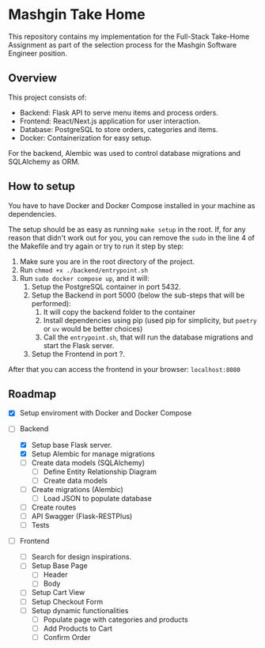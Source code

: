 # Mashgin Take Home

This repository contains my implementation for the Full-Stack Take-Home Assignment as part of the selection process for the Mashgin Software Engineer position.

## Overview

This project consists of:

- Backend: Flask API to serve menu items and process orders.
- Frontend: React/Next.js application for user interaction.
- Database: PostgreSQL to store orders, categories and items.
- Docker: Containerization for easy setup.

For the backend, Alembic was used to control database migrations and SQLAlchemy as ORM.

## How to setup

You have to have Docker and Docker Compose installed in your machine as dependencies.

The setup should be as easy as running `make setup` in the root. If, for any reason that didn't work out for you, you can remove the `sudo` in the line 4 of the Makefile and try again or try to run it step by step:

1. Make sure you are in the root directory of the project.
2. Run `chmod +x ./backend/entrypoint.sh`
3. Run `sudo docker compose up`, and it will:
    1. Setup the PostgreSQL container in port 5432.
    2. Setup the Backend in port 5000 (below the sub-steps that will be performed):
        1. It will copy the backend folder to the container
        2. Install dependencies using pip (used pip for simplicity, but `poetry` or `uv` would be better choices)
        3. Call the `entrypoint.sh`, that will run the database migrations and start the Flask server.
    3. Setup the Frontend in port ?.

After that you can access the frontend in your browser: `localhost:8080`

## Roadmap

- [X] Setup enviroment with Docker and Docker Compose

- [ ] Backend
  - [X] Setup base Flask server.
  - [X] Setup Alembic for manage migrations
  - [ ] Create data models (SQLAlchemy)
    - [ ] Define Entity Relationship Diagram
    - [ ] Create data models
  - [ ] Create migrations (Alembic)
    - [ ] Load JSON to populate database
  - [ ] Create routes
  - [ ] API Swagger (Flask-RESTPlus)
  - [ ] Tests

- [ ] Frontend
  - [ ] Search for design inspirations.
  - [ ] Setup Base Page
    - [ ] Header
    - [ ] Body
  - [ ] Setup Cart View
  - [ ] Setup Checkout Form
  - [ ] Setup dynamic functionalities
    - [ ] Populate page with categories and products
    - [ ] Add Products to Cart
    - [ ] Confirm Order
